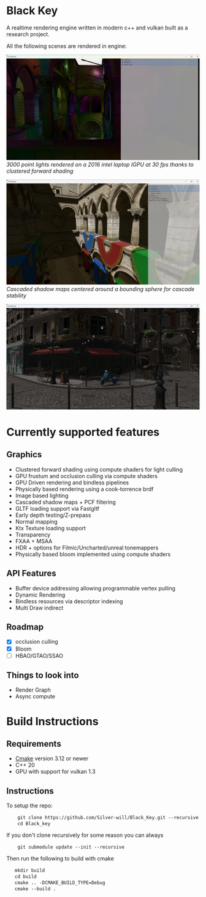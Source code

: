 # Black Key


A realtime rendering engine written in modern c++ and vulkan built as a research project.

All the following scenes are rendered in engine:

![Clustered_LIGHTS](showcase/clustered_lights.png)
*3000 point lights rendered on a 2016 intel laptop IGPU at 30 fps thanks to clustered forward shading*

![CSM](showcase/shadows.png)
*Cascaded shadow maps centered around a bounding sphere for cascade stability*

![Bistro](showcase/bistro.png)

# Currently supported features

## Graphics
* Clustered forward shading using compute shaders for light culling
* GPU frustum and occlusion culling via compute shaders
* GPU Driven rendering and bindless pipelines
* Physically based rendering using a cook-torrence brdf
* Image based lighting
* Cascaded shadow maps + PCF filtering
* GLTF loading support via Fastgltf
* Early depth testing/Z-prepass
* Normal mapping
* Ktx Texture loading support
* Transparency
* FXAA + MSAA
* HDR + options for Filmic/Uncharted/unreal tonemappers
* Physically based bloom implemented using compute shaders


## API Features
* Buffer device addressing allowing programmable vertex pulling
* Dynamic Rendering
* Bindless resources via descriptor indexing
* Multi Draw indirect

##  Roadmap
* [x] occlusion culling
* [x] Bloom
* [ ] HBAO/GTAO/SSAO

## Things to look into
* Render Graph
* Async compute

# Build Instructions

## Requirements
* [Cmake](https://cmake.org/) version 3.12 or newer
* C++ 20
* GPU with support for vulkan 1.3

## Instructions
To setup the repo:

```
    git clone https://github.com/Silver-will/Black_Key.git --recursive
    cd Black_key
```
If you don't clone recursively for some reason you can always 

``` 
    git submodule update --init --recursive
```

Then run the following to build with cmake

```
   mkdir build
   cd build
   cmake .. -DCMAKE_BUILD_TYPE=Debug
   cmake --build .
```